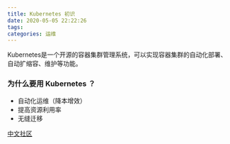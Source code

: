 ```yaml
---
title: Kubernetes 初识
date: 2020-05-05 22:22:26
tags:
categories: 运维
---
```


Kubernetes是一个开源的容器集群管理系统，可以实现容器集群的自动化部署、自动扩缩容、维护等功能。

### 为什么要用 Kubernetes ？
- 自动化运维（降本增效）
- 提高资源利用率
- 无缝迁移

[中文社区](http://docs.kubernetes.org.cn/)